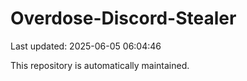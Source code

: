 # Overdose-Discord-Stealer

Last updated: 2025-06-05 06:04:46

This repository is automatically maintained.
